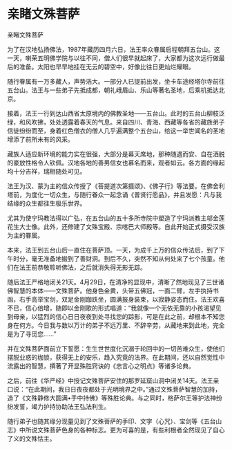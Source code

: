 # 亲睹文殊菩萨

亲睹文殊菩萨

为了在汉地弘扬佛法，1987年藏历四月六日，法王率众眷属启程朝拜五台山。这一天，喇荣五明佛学院与以往不同，僧人们很早就起床了，大家都为这次远行做最后的准备。太阳也早早地挂在无云的碧空中，好像比往日更灿烂耀眼。

随行眷属有一万多藏人，声势浩大。一部分人已提前出发，坐卡车途经塔尔寺前往五台山。法王与一些弟子先抵成都，朝礼峨眉山、乐山等著名圣地，后乘机抵达北京。

接着，法王一行到达山西省太原境内的佛教圣地——五台山。此时的五台山柳枝泛绿，和风吹拂，处处透露着春天的气息。来自四川、青海、西藏等各省的藏族弟子信徒纷纷而至，身着红色僧衣的僧人几乎遍满整个五台山，给这一举世闻名的圣地增添了前所未有的风采。

藏族人适应新环境的能力实在很强，大部分是幕天席地，那种随遇而安、自在洒脱的豪放性格令人钦佩。汉地各地的善男信女也慕名而来，观者如云。各方面的缘起均十分吉祥，瑞相随处可见。

法王为汉、蒙为主的信众传授了《菩提道次第摄颂》、《佛子行》等法要。在佛舍利塔前，为度化一切众生，与随行眷众一起念诵《普贤行愿品》，并且发愿：凡与我结缘的众生都往生极乐世界。

尤其为使宁玛教法得以广弘，在五台山的五十多所寺院中塑造了宁玛派教主邬金莲花生大士像。此外，还修建了文殊宝殿、宗喀巴大师殿等。自此开始正式摄受汉族为主的眷属。

本来，法王到五台山后一直住在菩萨顶。一天，为成千上万的信众传法后，到了下午时分，毫无准备地搬到了善财洞。到后不久，突然不知从何处来了七个孩童。他们在法王前恭敬聆听佛法，之后就消失得无影无踪。

随后法王严格地闭关21天。4月29日，在清净的显现中，清晰了然地现见了三世诸佛智慧的本体——文殊菩萨。他身色金黄，头带五佛冠，一面二臂，左手执持书函，右手高举宝剑，双足金刚跏趺坐，圆满报身装束，以寂静姿态而住。法王欢喜不已，信心倍增，随即以金刚歌的形式唱道：“我就像一个无依无靠的小孩渴望见到母亲，以猛烈的信心日日夜夜到处寻找您的踪影，可是在此之前，却根本不知您身在何方。今日我与数以万计的弟子不远万里、不辞辛劳，从藏地来到此地，完全是为了寻觅您……”

并在文殊菩萨面前立下誓愿：生生世世度化沉溺于轮回中的一切苦难众生，使他们摆脱业惑的枷锁，获得无上的安乐，趋入究竟的法界。在此期间，还以自然觉性中流露出的智慧，撰著了开显殊胜窍诀的《忠言心之明点》等诸多论典。

之后，前往《华严经》中授记文殊菩萨安住的那罗延窟山洞中闭关14天。法王亲口说：“在此期间，我日日夜夜都处于光明境界之中。”通过文殊菩萨智慧的加持，造了《文殊静修大圆满•手中持佛》等殊胜论典。与之同时，格萨尔王等护法神纷纷发誓，竭力护持协助法王弘法利生。

随行弟子也随其缘分现量见到了文殊菩萨的手印、文字（心咒）、宝剑等《五台山志》中所说文殊菩萨色身的各种标志。更为可喜的是，有些利根者全然现见了自心了义的文殊怙主。

